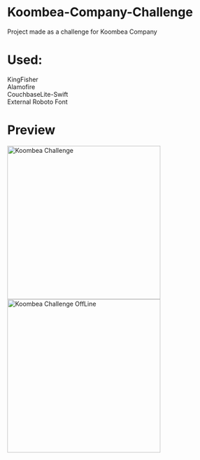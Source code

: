 # Koombea-Company-Challenge
Project made as a challenge for Koombea Company

# Used:
KingFisher<br/>
Alamofire<br/>
CouchbaseLite-Swift<br/>
External Roboto Font<br/>

# Preview
<img src="https://github.com/renatomateusx/Koombea-Company-Challenge/blob/master/koombeaGif.gif" width="350" title="Koombea Challenge">
<img src="https://github.com/renatomateusx/Koombea-Company-Challenge/blob/master/koombeaGifOffLine.gif" width="350" title="Koombea Challenge OffLine">
